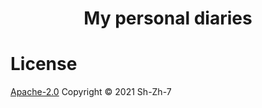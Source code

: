 <h1 align="center">My personal diaries</h1>

# License
[Apache-2.0](LICENSE)
Copyright ©️ 2021 Sh-Zh-7